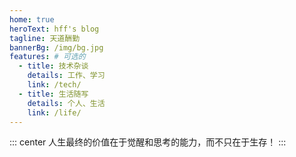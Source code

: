 ```yaml
---
home: true
heroText: hff's blog
tagline: 天道酬勤
bannerBg: /img/bg.jpg
features: # 可选的
  - title: 技术杂谈
    details: 工作、学习
    link: /tech/
  - title: 生活随写
    details: 个人、生活
    link: /life/
---
```


::: center
人生最终的价值在于觉醒和思考的能力，而不只在于生存！
:::


<html><body><script type="text/javascript" src="//ra.revolvermaps.com/0/0/6.js?i=04kc3rr6zqv&m=0&c=ffffff&cr1=ff0000&f=times_new_roman&l=0&lx=300&ly=180&he=15" async="async"></script></body></html>
